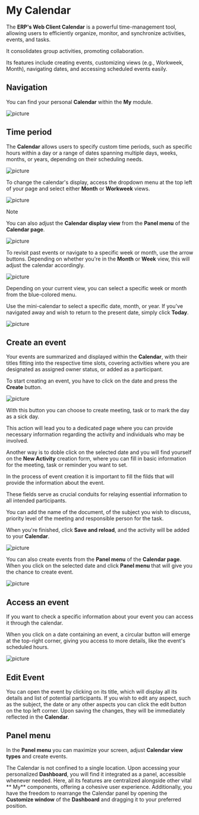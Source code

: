 # My Calendar

The **ERP's Web Client Calendar** is a powerful time-management tool, allowing users to efficiently organize, monitor, and synchronize activities, events, and tasks. 

It consolidates group activities, promoting collaboration. 

Its features include creating events, customizing views (e.g., Workweek, Month), navigating dates, and accessing scheduled events easily.

## Navigation 

You can find your personal **Calendar** within the **My** module.

![picture](pictures/Screenshot_1.png)

## Time period

The **Calendar** allows users to specify custom time periods, such as specific hours within a day or a range of dates spanning multiple days, weeks, months, or years, depending on their scheduling needs.

![picture](pictures/Screenshot_2.png)

To change the calendar's display, access the dropdown menu at the top left of your page and select either **Month** or **Workweek** views.

![picture](pictures/Screenshot_3.png)

> [!NOTE]
> You can also adjust the **Calendar display view** from the **Panel menu** of the **Calendar page**.

![picture](pictures/Screenshot_4.png)
 
To revisit past events or navigate to a specific week or month, use the arrow buttons. Depending on whether you're in the **Month** or **Week** view, this will adjust the calendar accordingly.

![picture](pictures/Screenshot_5.png)
 
Depending on your current view, you can select a specific week or month from the blue-colored menu.

Use the mini-calendar to select a specific date, month, or year. If you've navigated away and wish to return to the present date, simply click **Today**.

![picture](pictures/Screenshot_6.png)
 
## Create an event

Your events are summarized and displayed within the **Calendar**, with their titles fitting into the respective time slots, covering activities where you are designated as assigned owner status, or added as a participant.

To start creating an event, you have to click on the date and press the **Create** button.

![picture](pictures/Screenshot_7.png)

With this button you can choose to create meeting, task or to mark the day as a sick day.

This action will lead you to a dedicated page where you can provide necessary information regarding the activity and individuals who may be involved.

Another way is to doble click on the selected date and you will find yourself on the **New Activity** creation form, where you can fill in basic information for the meeting, task or reminder you want to set.

In the process of event creation it is important to fill the filds that will provide the information about the event.

These fields serve as crucial conduits for relaying essential information to all intended participants.

You can add the name of the document, of the subject you wish to discuss, priority level of the meeting and responsible person for the task.

When you're finished, click **Save and reload**, and the activity will be added to your **Calendar**.

![picture](pictures/Screenshot_8.png)
 
You can also create events from the **Panel menu** of the **Calendar page**.
When you click on the selected date and click **Panel menu** that will give you the chance to create event.

![picture](pictures/Screenshot_9.png)
 
## Access an event

If you want to check a specific information about your event you can access it through the calendar. 
 
When you click on a date containing an event, a circular button will emerge at the top-right corner, giving you access 
to more details, like the event's scheduled hours.

![picture](pictures/Screenshot_10.png)
 
## Edit Event

You can open the event by clicking on its title, which will display all its details and list of potential participants. If you wish to edit any aspect, such as the subject, the date or any other aspects you can click the edit button on the top left corner. Upon saving the changes, they will be immediately reflected in the **Calendar**.

## Panel menu 

In the **Panel menu** you can maximize your screen, adjust **Calendar view types** and create events.

The Calendar is not confined to a single location. Upon accessing your personalized **Dashboard**, you will find it integrated as a panel, accessible whenever needed. Here, all its features are centralized alongside other vital ** My** components, offering a cohesive user experience. Additionally, you have the freedom to rearrange the Calendar panel by opening the **Customize window** of the **Dashboard** and dragging it to your preferred position.
